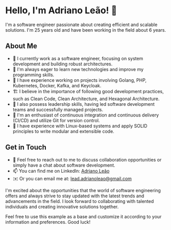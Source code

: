 # Hello, I'm Adriano Leão! 👋

I'm a software engineer passionate about creating efficient and scalable solutions. I'm 25 years old and have been working in the field about 6 years.

## About Me

- 💼 I currently work as a software engineer, focusing on system development and building robust architectures.
- 🌱 I'm always eager to learn new technologies and improve my programming skills.
- 🚀 I have experience working on projects involving Golang, PHP, Kubernetes, Docker, Kafka, and Keycloak.
- 🏗️ I believe in the importance of following good development practices, such as Clean Code, Clean Architecture, and Hexagonal Architecture.
- 👥 I also possess leadership skills, having led software development teams and successfully managed projects.
- 🔄 I'm an enthusiast of continuous integration and continuous delivery (CI/CD) and utilize Git for version control.
- 🐧 I have experience with Linux-based systems and apply SOLID principles to write modular and extensible code.

## Get in Touch

- 💬 Feel free to reach out to me to discuss collaboration opportunities or simply have a chat about software development.
- 📫 You can find me on LinkedIn: [Adriano Leão](https://www.linkedin.com/in/adriano-leao/?locale=en_US)
- ✉️ Or you can email me at: [lead.adrianoleao@gmail.com](mailto:lead.adrianoleao@gmail.com)

I'm excited about the opportunities that the world of software engineering offers and always strive to stay updated with the latest trends and advancements in the field. I look forward to collaborating with talented individuals and creating innovative solutions together.

Feel free to use this example as a base and customize it according to your information and preferences. Good luck!
